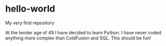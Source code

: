 # hello-world
My very first repository

At the tender age of 49 I have decided to learn Python. I have never coded anything more complex than ColdFusion and SQL. This should be fun!
